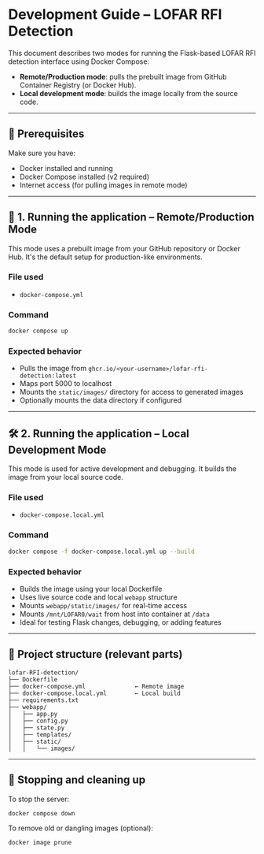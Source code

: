 
# Development Guide – LOFAR RFI Detection

This document describes two modes for running the Flask-based LOFAR RFI detection interface using Docker Compose:

- **Remote/Production mode**: pulls the prebuilt image from GitHub Container Registry (or Docker Hub).
- **Local development mode**: builds the image locally from the source code.

---

## 🧭 Prerequisites

Make sure you have:

- Docker installed and running
- Docker Compose installed (v2 required)
- Internet access (for pulling images in remote mode)

---

## 🔧 1. Running the application – Remote/Production Mode

This mode uses a prebuilt image from your GitHub repository or Docker Hub. It's the default setup for production-like environments.

### **File used**
- `docker-compose.yml`

### **Command**
```bash
docker compose up
```

### **Expected behavior**
- Pulls the image from `ghcr.io/<your-username>/lofar-rfi-detection:latest`
- Maps port 5000 to localhost
- Mounts the `static/images/` directory for access to generated images
- Optionally mounts the data directory if configured

---

## 🛠️ 2. Running the application – Local Development Mode

This mode is used for active development and debugging. It builds the image from your local source code.

### **File used**
- `docker-compose.local.yml`

### **Command**
```bash
docker compose -f docker-compose.local.yml up --build
```

### **Expected behavior**
- Builds the image using your local Dockerfile
- Uses live source code and local `webapp` structure
- Mounts `webapp/static/images/` for real-time access
- Mounts `/mnt/LOFAR0/wait` from host into container at `/data`
- Ideal for testing Flask changes, debugging, or adding features

---

## 📂 Project structure (relevant parts)
```
lofar-RFI-detection/
├── Dockerfile
├── docker-compose.yml              ← Remote image
├── docker-compose.local.yml        ← Local build
├── requirements.txt
├── webapp/
│   ├── app.py
│   ├── config.py
│   ├── state.py
│   ├── templates/
│   ├── static/
│   │   └── images/
```

---

## 🧼 Stopping and cleaning up

To stop the server:

```bash
docker compose down
```

To remove old or dangling images (optional):

```bash
docker image prune
```
